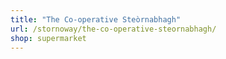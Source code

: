```yaml
---
title: "The Co-operative Steòrnabhagh"
url: /stornoway/the-co-operative-steornabhagh/
shop: supermarket
---
```

